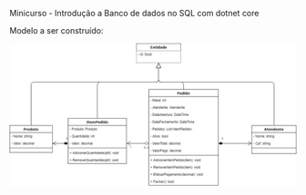 Minicurso - Introdução a Banco de dados no SQL com dotnet core

Modelo a ser construído:

<img src="/imagens/minicurso-mongodb.jpg?raw=true" width="1500">
